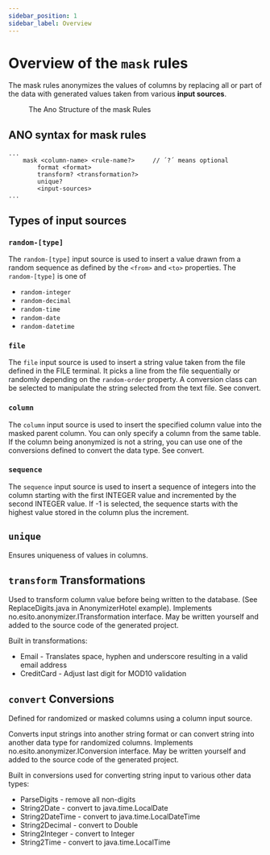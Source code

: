 ```yaml
---
sidebar_position: 1
sidebar_label: Overview
---
```


# Overview of the `mask` rules

The mask rules anonymizes the values of columns by replacing all or
part of the data with generated values taken from various **input sources**.

<figure>
  <img src="/img/docs/ano-syntax/mask.png" alt="" />
  <figcaption> The Ano Structure of the mask Rules </figcaption>
</figure>

## ANO syntax for mask rules

```ano
...
    mask <column-name> <rule-name?>     // ´?´ means optional
        format <format>
        transform? <transformation?>
        unique?
        <input-sources>
...
```

## Types of input sources

### `random-[type]`

The `random-[type]` input source is used to insert a value drawn from a
random sequence as defined by the `<from>` and `<to>` properties. The `random-[type]` is one of

- `random-integer`
- `random-decimal`
- `random-time`
- `random-date`
- `random-datetime`

### `file`

The `file` input source is used to insert a string value taken from the file defined in the FILE terminal.
It picks a line from the file sequentially or randomly depending on the `random-order` property.
A conversion class can be selected to manipulate the string selected from the text file. See convert.

### `column`

The `column` input source is used to insert the specified column value into the masked parent column.
You can only specify a column from the same table. If the column being anonymized is not a string,
you can use one of the conversions defined to convert the data type. See convert.

### `sequence`

The `sequence` input source is used to insert a sequence of integers into the column starting with the first INTEGER value
 and incremented by the second INTEGER value. If -1 is selected,
 the sequence starts with the highest value stored in the column plus the increment.

## `unique`

Ensures uniqueness of values in columns.

## `transform` Transformations

Used to transform column value before being written to the database. (See ReplaceDigits.java in AnonymizerHotel example).
Implements no.esito.anonymizer.ITransformation interface.
May be written yourself and added to the source code of the generated project.

Built in transformations:

- Email - Translates space, hyphen and underscore resulting in a valid email address
- CreditCard - Adjust last digit for MOD10 validation

## `convert` Conversions

Defined for randomized or masked columns using a column input source.

Converts input strings into another string format or can convert string into another data type for randomized columns.
Implements no.esito.anonymizer.IConversion interface.
May be written yourself and added to the source code of the generated project.

Built in conversions used for converting string input to various other data types:

- ParseDigits - remove all non-digits
- String2Date - convert to java.time.LocalDate
- String2DateTime - convert to java.time.LocalDateTime
- String2Decimal - convert to Double
- String2Integer - convert to Integer
- String2Time - convert to java.time.LocalTime

